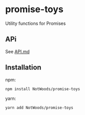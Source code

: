 # promise-toys
Utility functions for Promises

## APi
See [API.md](API.md)

## Installation
npm:
```
npm install NotWoods/promise-toys
```

yarn:
```
yarn add NotWoods/promise-toys
```
